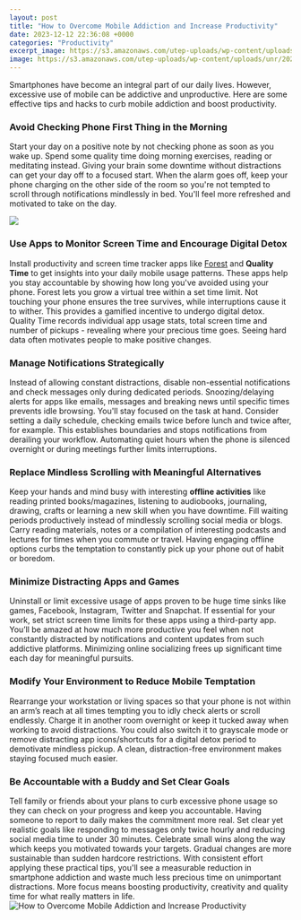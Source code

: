 ```yaml
---
layout: post
title: "How to Overcome Mobile Addiction and Increase Productivity"
date: 2023-12-12 22:36:08 +0000
categories: "Productivity"
excerpt_image: https://s3.amazonaws.com/utep-uploads/wp-content/uploads/unr/2021/11/23102805/UNR_MPH_SkyscraperTopic_Smartphone-Addiction-How-Technology_v1_20201216-miniIg2-v3-1024x832.jpg
image: https://s3.amazonaws.com/utep-uploads/wp-content/uploads/unr/2021/11/23102805/UNR_MPH_SkyscraperTopic_Smartphone-Addiction-How-Technology_v1_20201216-miniIg2-v3-1024x832.jpg
---
```


Smartphones have become an integral part of our daily lives. However, excessive use of mobile can be addictive and unproductive. Here are some effective tips and hacks to curb mobile addiction and boost productivity.
### Avoid Checking Phone First Thing in the Morning  
Start your day on a positive note by not checking phone as soon as you wake up. Spend some quality time doing morning exercises, reading or meditating instead. Giving your brain some downtime without distractions can get your day off to a focused start.
When the alarm goes off, keep your phone charging on the other side of the room so you're not tempted to scroll through notifications mindlessly in bed. You'll feel more refreshed and motivated to take on the day.

![](https://mantracare.org/wp-content/uploads/2021/11/Mobile-Addiction-All-About-It.png)
### Use Apps to Monitor Screen Time and Encourage Digital Detox
Install productivity and screen time tracker apps like [Forest](https://fistore.mysenprints.com/collection/abt) and **Quality Time** to get insights into your daily mobile usage patterns. These apps help you stay accountable by showing how long you've avoided using your phone. 
Forest lets you grow a virtual tree within a set time limit. Not touching your phone ensures the tree survives, while interruptions cause it to wither. This provides a gamified incentive to undergo digital detox. Quality Time records individual app usage stats, total screen time and number of pickups - revealing where your precious time goes. Seeing hard data often motivates people to make positive changes.
### Manage Notifications Strategically  
Instead of allowing constant distractions, disable non-essential notifications and check messages only during dedicated periods. Snoozing/delaying alerts for apps like emails, messages and breaking news until specific times prevents idle browsing. You'll stay focused on the task at hand.
Consider setting a daily schedule, checking emails twice before lunch and twice after, for example. This establishes boundaries and stops notifications from derailing your workflow. Automating quiet hours when the phone is silenced overnight or during meetings further limits interruptions.
### Replace Mindless Scrolling with Meaningful Alternatives
Keep your hands and mind busy with interesting **offline activities** like reading printed books/magazines, listening to audiobooks, journaling, drawing, crafts or learning a new skill when you have downtime. Fill waiting periods productively instead of mindlessly scrolling social media or blogs. 
Carry reading materials, notes or a compilation of interesting podcasts and lectures for times when you commute or travel. Having engaging offline options curbs the temptation to constantly pick up your phone out of habit or boredom.
### Minimize Distracting Apps and Games  
Uninstall or limit excessive usage of apps proven to be huge time sinks like games, Facebook, Instagram, Twitter and Snapchat. If essential for your work, set strict screen time limits for these apps using a third-party app. 
You’ll be amazed at how much more productive you feel when not constantly distracted by notifications and content updates from such addictive platforms. Minimizing online socializing frees up significant time each day for meaningful pursuits.
### Modify Your Environment to Reduce Mobile Temptation
Rearrange your workstation or living spaces so that your phone is not within an arm’s reach at all times tempting you to idly check alerts or scroll endlessly. Charge it in another room overnight or keep it tucked away when working to avoid distractions. 
You could also switch it to grayscale mode or remove distracting app icons/shortcuts for a digital detox period to demotivate mindless pickup. A clean, distraction-free environment makes staying focused much easier.
### Be Accountable with a Buddy and Set Clear Goals  
Tell family or friends about your plans to curb excessive phone usage so they can check on your progress and keep you accountable. Having someone to report to daily makes the commitment more real. 
Set clear yet realistic goals like responding to messages only twice hourly and reducing social media time to under 30 minutes. Celebrate small wins along the way which keeps you motivated towards your targets. Gradual changes are more sustainable than sudden hardcore restrictions.
With consistent effort applying these practical tips, you'll see a measurable reduction in smartphone addiction and waste much less precious time on unimportant distractions. More focus means boosting productivity, creativity and quality time for what really matters in life.
![How to Overcome Mobile Addiction and Increase Productivity](https://s3.amazonaws.com/utep-uploads/wp-content/uploads/unr/2021/11/23102805/UNR_MPH_SkyscraperTopic_Smartphone-Addiction-How-Technology_v1_20201216-miniIg2-v3-1024x832.jpg)